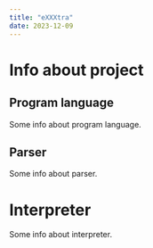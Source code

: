 ```yaml
---
title: "eXXXtra"
date: 2023-12-09
---
```


# Info about project

## Program language
Some info about program language.

## Parser
Some info about parser.

# Interpreter
Some info about interpreter.
